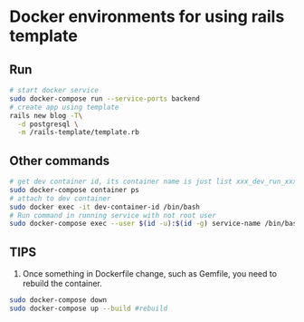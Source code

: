 # Docker environments for using rails template

## Run
```bash
# start docker service
sudo docker-compose run --service-ports backend
# create app using template
rails new blog -T\
  -d postgresql \
  -m /rails-template/template.rb 
```

## Other commands
```bash
# get dev container id, its container name is just list xxx_dev_run_xxx
sudo docker-compose container ps
# attach to dev container
sudo docker exec -it dev-container-id /bin/bash
# Run command in running service with not root user 
sudo docker-compose exec --user $(id -u):$(id -g) service-name /bin/bash
```

## TIPS
1. Once something in Dockerfile change, such as Gemfile, you need to rebuild the container.

```bash
sudo docker-compose down
sudo docker-compose up --build #rebuild
```

